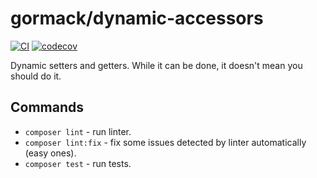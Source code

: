 # gormack/dynamic-accessors

[![CI](https://github.com/gormack/dynamic-accessors/actions/workflows/ci.yml/badge.svg)](https://github.com/gormack/dynamic-accessors/actions/workflows/ci.yml)
[![codecov](https://codecov.io/github/gormack/dynamic-accessors/branch/master/graph/badge.svg?token=BLCJ4WV25D)](https://codecov.io/github/gormack/dynamic-accessors)

Dynamic setters and getters. While it can be done, it doesn't mean you should do it.

## Commands

- `composer lint` - run linter.
- `composer lint:fix` - fix some issues detected by linter automatically (easy ones).
- `composer test` - run tests.
